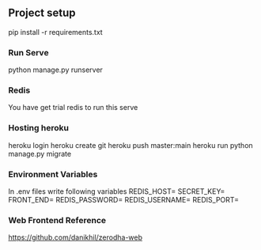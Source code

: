 ## Project setup
pip install -r requirements.txt

### Run Serve
python manage.py runserver

### Redis
You have get trial redis to run this serve

### Hosting heroku
heroku login
heroku create
git heroku push master:main
heroku run python manage.py migrate

### Environment Variables
In .env files write following variables
REDIS_HOST=
SECRET_KEY=
FRONT_END=
REDIS_PASSWORD=
REDIS_USERNAME=
REDIS_PORT=

### Web Frontend Reference
https://github.com/danikhil/zerodha-web